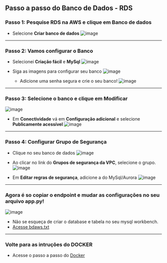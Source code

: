 ## Passo a passo do Banco de Dados - RDS 

### Passo 1: Pesquise RDS na AWS e clique em Banco de dados
* Selecione **Criar banco de dados**
![image](https://github.com/user-attachments/assets/24f40b79-e580-459e-8dd9-8820201c3729)

---
### Passo 2: Vamos configurar o Banco
* Selecionei **Criação fácil** e **MySql**
![image](https://github.com/user-attachments/assets/2424950b-61af-4d9f-a872-a9ad825c0675)

* Siga as imagens para configurar seu banco
  ![image](https://github.com/user-attachments/assets/fcbeb1b3-d251-402d-ac68-26aa915ff5d3)
  * Adicione uma senha segura e crie o seu banco!
    ![image](https://github.com/user-attachments/assets/1989c39f-7a8f-43ce-a793-6889eb34f01f)

---

### Passo 3: Selecione o banco e clique em Modificar
![image](https://github.com/user-attachments/assets/7ec4eaa8-7f35-4339-92fb-815eeece0ec1)

* Em **Conectividade** vá em **Configuração adicional** e selecione **Publicamente acessível**
  ![image](https://github.com/user-attachments/assets/18ffe351-e130-43af-873a-eee1ef8e4c31)

---
### Passo 4: Configurar Grupo de Segurança
* Clique no seu banco de dados
  ![image](https://github.com/user-attachments/assets/efe1016f-d105-4179-9fdb-b76140467dc4)
  
* Ao clicar no link do **Grupos de segurança da VPC**, selecione o grupo.
  ![image](https://github.com/user-attachments/assets/3359d48e-c9ec-4a41-84bc-77b29e16c87c)

* Em **Editar regras de segurança**, adicione a do MySql/Aurora
  ![image](https://github.com/user-attachments/assets/30677ea0-7687-4f41-baee-fba576c20d3a)

---

### Agora é so copiar o endpoint e mudar as configurações no seu arquivo app.py!
![image](https://github.com/user-attachments/assets/efe1016f-d105-4179-9fdb-b76140467dc4)

* Não se esqueça de criar o database e tabela no seu mysql workbench.
* [Acesse bdaws.txt](../projeto-web/bdaws.txt)
---

### Volte para as intruções do DOCKER
* Acesse o passo a passo do [Docker](./docker-readme.md)
